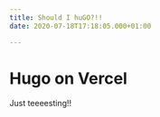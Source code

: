 ```yaml
---
title: Should I huGO?!!
date: 2020-07-18T17:18:05.000+01:00

---
```

# Hugo on Vercel

Just teeeesting!!